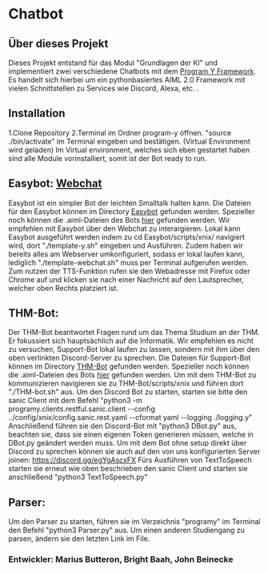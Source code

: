 # Chatbot
## Über dieses Projekt
Dieses Projekt entstand für das Modul "Grundlagen der KI" und implementiert zwei verschiedene Chatbots mit dem [Program Y Framework](https://github.com/keiffster/program-y). Es handelt sich hierbei um ein pythonbasiertes AIML 2.0 Framework mit vielen Schnittstellen zu Services wie Discord, Alexa, etc. .

## Installation
1.Clone Repository
2.Terminal im Ordner program-y öffnen.
"source ./bin/activate" im Terminal eingeben und bestätigen. (Virtual Environment wird geladen)
Im Virtual environment, welches sich eben gestartet haben sind alle Module vorinstalliert, somit ist der Bot ready to run.

## Easybot: [Webchat](http://195.62.33.141:8090/)
Easybot ist ein simpler Bot der leichten Smalltalk halten kann. Die Dateien für den Easybot können im Directory [Easybot](https://github.com/jsbn60-sys/Chatbot/tree/main/programy/Easybot) gefunden werden. Spezieller noch können die .aiml-Dateien des Bots [hier](https://github.com/jsbn60-sys/Chatbot/tree/main/programy/Easybot/storage/categories) gefunden werden.
Wir empfehlen mit Easybot über den Webchat zu interargieren. Lokal kann Easybot ausgeführt werden indem zu cd Easybot/scripts/xnix/ navigiert wird, dort "./template-y.sh" eingeben und Ausführen.
Zudem haben wir bereits alles am Webserver umkonfiguriert, sodass er lokal laufen kann, lediglich "./template-webchat.sh" muss per Terminal aufgerufen werden.
Zum nutzen der TTS-Funktion rufen sie den Webadresse mit Firefox oder Chrome auf und klicken sie nach einer Nachricht auf den Lautsprecher, welcher oben Rechts platziert ist.

## THM-Bot:
Der THM-Bot beantwortet Fragen rund um das Thema Studium an der THM. Er fokussiert sich hauptsächlich auf die Informatik. Wir empfehlen es nicht zu versuchen, Support-Bot lokal laufen zu lassen, sondern mit ihm über den oben verlinkten Discord-Server zu sprechen. Die Dateien für Support-Bot können im Directory [THM-Bot](https://github.com/jsbn60-sys/programy/THM-BOT) gefunden werden. Spezieller noch können die .aiml-Dateien des Bots [hier](https://github.com/jsbn60-sys/programy/THM-BOT/tree/main/THM-Bot/storage/categories) gefunden werden.
Um mit dem THM-Bot zu kommunizieren navigieren sie zu THM-Bot/scripts/xnix und führen dort "./THM-bot.sh" aus.
Um den Discord Bot zu starten, starten sie bitte den sanic Client mit dem Befehl "python3 -m programy.clients.restful.sanic.client --config ../config/xnix/config.sanic.rest.yaml --cformat yaml --logging ./logging.y"
Anschließend führen sie den Discord-Bot mit "python3 DBot.py" aus, beachten sie, dass sie einen eigenen Token generieren müssen, welche in DBot.py geändert werden muss.
Um mit dem Bot ohne setup direkt über Discord zu sprechen können sie auch auf den von uns konfigurierten Server joinen: https://discord.gg/egYgAscxFX
Fürs Ausführen von TextToSpeech starten sie erneut wie oben beschrieben den sanic Client und starten sie anschließend "python3 TextToSpeech.py"

## Parser:
Um den Parser zu starten, führen sie im Verzeichnis "programy" im Terminal den Befehl "python3 Parser.py" aus.
Um einen anderen Studiengang zu parsen, ändern sie den letzten Link im File.

### Entwickler: Marius Butteron, Bright Baah, John Beinecke
